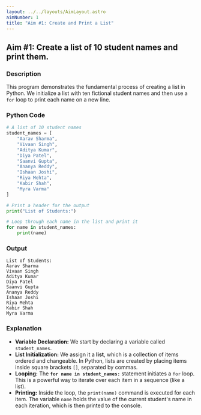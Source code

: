 ```yaml
---
layout: ../../layouts/AimLayout.astro
aimNumber: 1
title: "Aim #1: Create and Print a List"
---
```


## Aim #1: Create a list of 10 student names and print them.

### Description
This program demonstrates the fundamental process of creating a list in Python. We initialize a list with ten fictional student names and then use a `for` loop to print each name on a new line.

### Python Code
```python
# A list of 10 student names
student_names = [
    "Aarav Sharma",
    "Vivaan Singh",
    "Aditya Kumar",
    "Diya Patel",
    "Saanvi Gupta",
    "Ananya Reddy",
    "Ishaan Joshi",
    "Riya Mehta",
    "Kabir Shah",
    "Myra Varma"
]

# Print a header for the output
print("List of Students:")

# Loop through each name in the list and print it
for name in student_names:
    print(name)
```

### Output
```text
List of Students:
Aarav Sharma
Vivaan Singh
Aditya Kumar
Diya Patel
Saanvi Gupta
Ananya Reddy
Ishaan Joshi
Riya Mehta
Kabir Shah
Myra Varma
```

### Explanation
- **Variable Declaration:** We start by declaring a variable called `student_names`.
- **List Initialization:** We assign it a **list**, which is a collection of items ordered and changeable. In Python, lists are created by placing items inside square brackets `[]`, separated by commas.
- **Looping:** The **`for name in student_names:`** statement initiates a `for` loop. This is a powerful way to iterate over each item in a sequence (like a list).
- **Printing:** Inside the loop, the `print(name)` command is executed for each item. The variable `name` holds the value of the current student's name in each iteration, which is then printed to the console.
